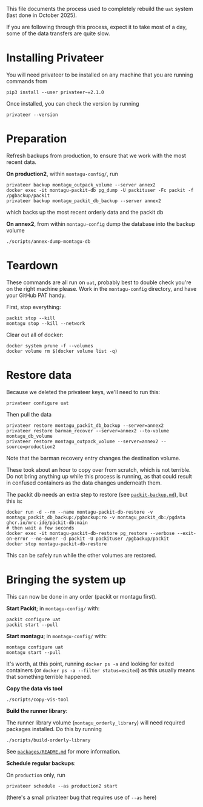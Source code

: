 This file documents the process used to completely rebuild the `uat` system (last done in October 2025).

If you are following through this process, expect it to take most of a day, some of the data transfers are quite slow.


# Installing Privateer

You will need privateer to be installed on any machine that you are running commands from

```
pip3 install --user privateer~=2.1.0
```

Once installed, you can check the version by running

```
privateer --version
```

# Preparation

Refresh backups from production, to ensure that we work with the most recent data.

**On production2**, within `montagu-config/`, run

```
privateer backup montagu_outpack_volume --server annex2
docker exec -it montagu-packit-db pg_dump -U packituser -Fc packit -f /pgbackup/packit
privateer backup montagu_packit_db_backup --server annex2
```

which backs up the most recent orderly data and the packit db

**On annex2**, from within `montagu-config` dump the database into the backup volume

```
./scripts/annex-dump-montagu-db
```

# Teardown

These commands are all run on `uat`, probably best to double check you're on the right machine please.  Work in the `montagu-config` directory, and have your GitHub PAT handy.

First, stop everything:

```
packit stop --kill
montagu stop --kill --network
```

Clear out all of docker:

```
docker system prune -f --volumes
docker volume rm $(docker volume list -q)
```

# Restore data

Because we deleted the privateer keys, we'll need to run this:

```
privateer configure uat
```

Then pull the data

```
privateer restore montagu_packit_db_backup --server=annex2
privateer restore barman_recover --server=annex2 --to-volume montagu_db_volume
privateer restore montagu_outpack_volume --server=annex2 --source=production2
```

Note that the barman recovery entry changes the destination volume.

These took about an hour to copy over from scratch, which is not terrible.  Do not bring anything up while this process is running, as that could result in confused containers as the data changes underneath them.

The packit db needs an extra step to restore (see [`packit-backup.md`](packit-backup.md)), but this is:

```
docker run -d --rm --name montagu-packit-db-restore -v montagu_packit_db_backup:/pgbackup:ro -v montagu_packit_db:/pgdata ghcr.io/mrc-ide/packit-db:main
# then wait a few seconds
docker exec -it montagu-packit-db-restore pg_restore --verbose --exit-on-error --no-owner -d packit -U packituser /pgbackup/packit
docker stop montagu-packit-db-restore
```

This can be safely run while the other volumes are restored.

# Bringing the system up

This can now be done in any order (packit or montagu first).

**Start Packit**; in `montagu-config/` with:

```
packit configure uat
packit start --pull
```

**Start montagu**; in `montagu-config/` with:

```
montagu configure uat
montagu start --pull
```

It's worth, at this point, running `docker ps -a` and looking for exited containers (or `docker ps -a --filter status=exited`) as this usually means that something terrible happened.

**Copy the data vis tool**

```
./scripts/copy-vis-tool
```

**Build the runner library**:

The runner library volume (`montagu_orderly_library`) will need required packages installed.  Do this by running

```
./scripts/build-orderly-library
```

See [`packages/README.md`](packages/README.md) for more information.

**Schedule regular backups**:

On `production` only, run

```
privateer schedule --as production2 start
```

(there's a small privateer bug that requires use of `--as` here)
